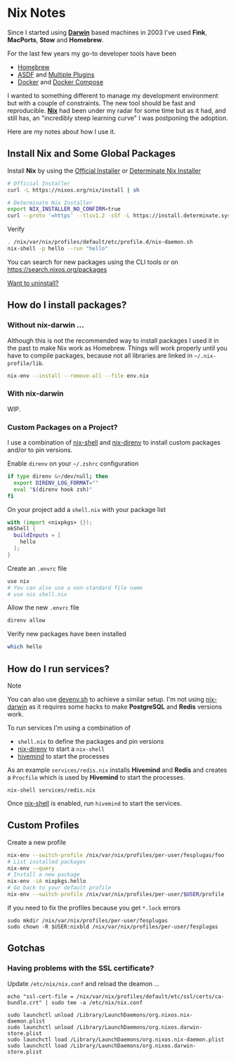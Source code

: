 # Nix Notes

Since I started using **[Darwin][darwin]** based machines in 2003 I've used **Fink**, **MacPorts**, **Stow** and **Homebrew**.

For the last few years my go-to developer tools have been

- [Homebrew](https://brew.sh)
- [ASDF](https://github.com/asdf-vm/asdf) and [Multiple Plugins](https://github.com/asdf-vm/asdf-plugins#plugin-list)
- [Docker](https://docs.docker.com/) and [Docker Compose](https://docs.docker.com/compose/)

I wanted to something different to manage my development environment but with a couple of constraints. The new tool should be fast and reproducible. **[Nix][nix]** had been under my radar for some time but as it had, and still has, an "incredibly steep learning curve" I was postponing the adoption.

Here are my notes about how I use it.

## Install Nix and Some Global Packages

Install **Nix** by using the [Official Installer](https://nixos.org/manual/nix/stable/installation/installing-binary.html#multi-user-installation) or [Determinate Nix Installer](https://github.com/DeterminateSystems/nix-installer#readme)

```bash
# Official Installer
curl -L https://nixos.org/nix/install | sh

# Determinate Nix Installer
export NIX_INSTALLER_NO_CONFIRM=true
curl --proto '=https' --tlsv1.2 -sSf -L https://install.determinate.systems/nix | sh -s -- install
```

Verify

```bash
. /nix/var/nix/profiles/default/etc/profile.d/nix-daemon.sh
nix-shell -p hello --run "hello"
```

You can search for new packages using the CLI tools or on https://search.nixos.org/packages

[Want to uninstall?](https://github.com/NixOS/nix/blob/master/doc/manual/src/installation/uninstall.md#macos)

## How do I install packages?

### Without nix-darwin ...

Although this is not the recommended way to install packages I used it in the past to make Nix work as Homebrew. Things will work properly until you have to compile packages, because not all libraries are linked in `~/.nix-profile/lib`.

```bash
nix-env --install --remove-all --file env.nix
```

### With nix-darwin

WIP.

### Custom Packages on a Project?

I use a combination of [nix-shell][nix-shell] and [nix-direnv][nix-direnv] to install custom packages and/or to pin versions.

Enable `direnv` on your `~/.zshrc` configuration

```bash
if type direnv &>/dev/null; then
  export DIRENV_LOG_FORMAT=""
  eval "$(direnv hook zsh)"
fi
```

On your project add a `shell.nix` with your package list

```nix
with (import <nixpkgs> {});
mkShell {
  buildInputs = [
    hello
  ];
}
```

Create an `.envrc` file

```bash
use nix
# You can also use a non-standard file name
# use nix shell.nix
```

Allow the new `.envrc` file

```bash
direnv allow
```

Verify new packages have been installed

```bash
which hello
```

## How do I run services?

> [!NOTE]  
> You can also use [devenv.sh](https://devenv.sh/) to achieve a similar setup.
> I'm not using [nix-darwin](https://github.com/LnL7/nix-darwin) as it requires some hacks to make **PostgreSQL** and **Redis** versions work.

To run services I'm using a combination of

- `shell.nix` to define the packages and pin versions
- [nix-direnv][nix-direnv] to start a `nix-shell`
- [hivemind](https://github.com/DarthSim/hivemind#usage) to start the processes

As an example `services/redis.nix` installs **Hivemind** and **Redis** and creates a `Procfile` which is used by **Hivemind** to start the processes.

```
nix-shell services/redis.nix
```

Once [nix-shell][nix-shell] is enabled, run `hivemind` to start the services.

## Custom Profiles

Create a new profile

```bash
nix-env --switch-profile /nix/var/nix/profiles/per-user/fesplugas/foo
# List installed packages
nix-env --query
# Install a new package
nix-env -iA nixpkgs.hello
# Go back to your default profile
nix-env --switch-profile /nix/var/nix/profiles/per-user/$USER/profile
```

If you need to fix the profiles because you get `*.lock` errors

```
sudo mkdir /nix/var/nix/profiles/per-user/fesplugas                       
sudo chown -R $USER:nixbld /nix/var/nix/profiles/per-user/fesplugas
```

## Gotchas

### Having problems with the SSL certificate?

Update `/etc/nix/nix.conf` and reload the deamon ...

```
echo "ssl-cert-file = /nix/var/nix/profiles/default/etc/ssl/certs/ca-bundle.crt" | sudo tee -a /etc/nix/nix.conf

sudo launchctl unload /Library/LaunchDaemons/org.nixos.nix-daemon.plist
sudo launchctl unload /Library/LaunchDaemons/org.nixos.darwin-store.plist
sudo launchctl load /Library/LaunchDaemons/org.nixos.nix-daemon.plist
sudo launchctl load /Library/LaunchDaemons/org.nixos.darwin-store.plist
```

[darwin]: https://en.wikipedia.org/wiki/Darwin_(operating_system)
[nix]: https://nixos.org
[nix-shell]: https://nixos.org/manual/nix/stable/command-ref/nix-shell.html
[nix-direnv]: https://github.com/nix-community/nix-direnv
[nix-direnv-non-standard]: https://github.com/nix-community/nix-direnv#using-a-non-standard-file-name
